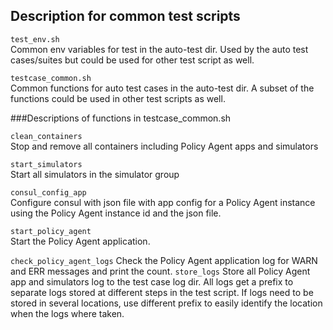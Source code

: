 ## Description for common test scripts

`test_env.sh` \
Common env variables for test in the auto-test dir.
Used by the auto test cases/suites but could be used for other test script as well.

`testcase_common.sh` \
Common functions for auto test cases in the auto-test dir.
A subset of the functions could be used in other test scripts as well.

###Descriptions of functions in testcase_common.sh

`clean_containers` \
Stop and remove all containers including Policy Agent apps and simulators

`start_simulators` \
Start all simulators in the simulator group

`consul_config_app  ` \
Configure consul with json file with app config for a Policy Agent instance using the Policy Agent
instance id and the json file.

`start_policy_agent` \
Start the Policy Agent application.

`check_policy_agent_logs`
Check the Policy Agent application log for WARN and ERR messages and print the count.
`store_logs`
Store all Policy Agent app and simulators log to the test case log dir. All logs get a prefix to
separate logs stored at different steps in the test script.
If logs need to be stored in several locations, use different prefix to easily identify the location
when the logs where taken.
